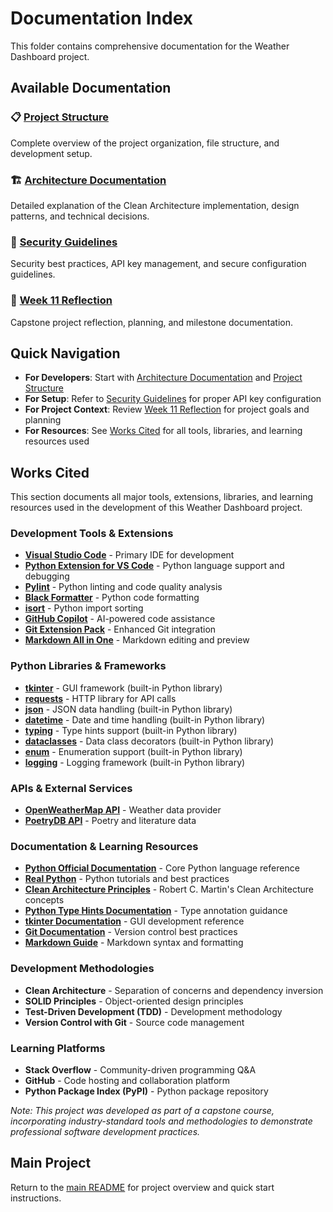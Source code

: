 # Documentation Index

This folder contains comprehensive documentation for the Weather Dashboard project.

## Available Documentation

### 📋 [Project Structure](project_structure.md)

Complete overview of the project organization, file structure, and development setup.

### 🏗️ [Architecture Documentation](architecture.md)

Detailed explanation of the Clean Architecture implementation, design patterns, and technical decisions.

### 🔐 [Security Guidelines](security.md)

Security best practices, API key management, and secure configuration guidelines.

### 📝 [Week 11 Reflection](Week11_Reflection.md)

Capstone project reflection, planning, and milestone documentation.

## Quick Navigation

- **For Developers**: Start with [Architecture Documentation](architecture.md) and [Project Structure](project_structure.md)
- **For Setup**: Refer to [Security Guidelines](security.md) for proper API key configuration
- **For Project Context**: Review [Week 11 Reflection](Week11_Reflection.md) for project goals and planning
- **For Resources**: See [Works Cited](#works-cited) for all tools, libraries, and learning resources used

## Works Cited

This section documents all major tools, extensions, libraries, and learning resources used in the development of this Weather Dashboard project.

### Development Tools & Extensions

- **[Visual Studio Code](https://code.visualstudio.com/)** - Primary IDE for development
- **[Python Extension for VS Code](https://marketplace.visualstudio.com/items?itemName=ms-python.python)** - Python language support and debugging
- **[Pylint](https://marketplace.visualstudio.com/items?itemName=ms-python.pylint)** - Python linting and code quality analysis
- **[Black Formatter](https://marketplace.visualstudio.com/items?itemName=ms-python.black-formatter)** - Python code formatting
- **[isort](https://marketplace.visualstudio.com/items?itemName=ms-python.isort)** - Python import sorting
- **[GitHub Copilot](https://marketplace.visualstudio.com/items?itemName=GitHub.copilot)** - AI-powered code assistance
- **[Git Extension Pack](https://marketplace.visualstudio.com/items?itemName=donjayamanne.git-extension-pack)** - Enhanced Git integration
- **[Markdown All in One](https://marketplace.visualstudio.com/items?itemName=yzhang.markdown-all-in-one)** - Markdown editing and preview

### Python Libraries & Frameworks

- **[tkinter](https://docs.python.org/3/library/tkinter.html)** - GUI framework (built-in Python library)
- **[requests](https://requests.readthedocs.io/)** - HTTP library for API calls
- **[json](https://docs.python.org/3/library/json.html)** - JSON data handling (built-in Python library)
- **[datetime](https://docs.python.org/3/library/datetime.html)** - Date and time handling (built-in Python library)
- **[typing](https://docs.python.org/3/library/typing.html)** - Type hints support (built-in Python library)
- **[dataclasses](https://docs.python.org/3/library/dataclasses.html)** - Data class decorators (built-in Python library)
- **[enum](https://docs.python.org/3/library/enum.html)** - Enumeration support (built-in Python library)
- **[logging](https://docs.python.org/3/library/logging.html)** - Logging framework (built-in Python library)

### APIs & External Services

- **[OpenWeatherMap API](https://openweathermap.org/api)** - Weather data provider
- **[PoetryDB API](https://poetrydb.org/)** - Poetry and literature data

### Documentation & Learning Resources

- **[Python Official Documentation](https://docs.python.org/3/)** - Core Python language reference
- **[Real Python](https://realpython.com/)** - Python tutorials and best practices
- **[Clean Architecture Principles](https://blog.cleancoder.com/uncle-bob/2012/08/13/the-clean-architecture.html)** - Robert C. Martin's Clean Architecture concepts
- **[Python Type Hints Documentation](https://docs.python.org/3/library/typing.html)** - Type annotation guidance
- **[tkinter Documentation](https://docs.python.org/3/library/tkinter.html)** - GUI development reference
- **[Git Documentation](https://git-scm.com/doc)** - Version control best practices
- **[Markdown Guide](https://www.markdownguide.org/)** - Markdown syntax and formatting

### Development Methodologies

- **Clean Architecture** - Separation of concerns and dependency inversion
- **SOLID Principles** - Object-oriented design principles
- **Test-Driven Development (TDD)** - Development methodology
- **Version Control with Git** - Source code management

### Learning Platforms

- **Stack Overflow** - Community-driven programming Q&A
- **GitHub** - Code hosting and collaboration platform
- **Python Package Index (PyPI)** - Python package repository

*Note: This project was developed as part of a capstone course, incorporating industry-standard tools and methodologies to demonstrate professional software development practices.*

## Main Project

Return to the [main README](../README.md) for project overview and quick start instructions.
